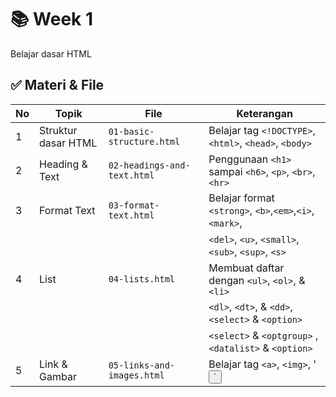 # 📚 Week 1
Belajar dasar HTML

## ✅ Materi & File
| No |           Topik           |              File           |                     Keterangan                         |
|----|---------------------------|-----------------------------|--------------------------------------------------------|
| 1  | Struktur dasar HTML       | `01-basic-structure.html`   | Belajar tag `<!DOCTYPE>`, `<html>`, `<head>`, `<body>` |
| 2  | Heading & Text            | `02-headings-and-text.html` | Penggunaan `<h1>` sampai `<h6>`, `<p>`, `<br>`, `<hr>` |
| 3  | Format Text               | `03-format-text.html`       | Belajar format `<strong>`, `<b>`,`<em>`,`<i>`,`<mark>`,|
|    |                           |                             | `<del>`, `<u>`, `<small>`, `<sub>`, `<sup>`, `<s>`     |
| 4  | List                      | `04-lists.html`             | Membuat daftar dengan `<ul>`, `<ol>`, & `<li>`         |
|    |                           |                             | `<dl>`, `<dt>`, & `<dd>`, `<select>` & `<option>`      |
|    |                           |                             | `<select>` & `<optgroup>` , `<datalist>` & `<option>`  |
| 5  | Link & Gambar             | `05-links-and-images.html`  | Belajar tag `<a>`, `<img>`, '<button>`                 |
